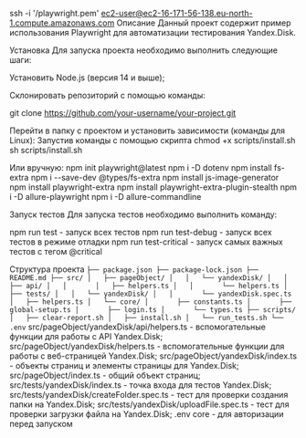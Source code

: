 ssh -i '/playwright.pem'  ec2-user@ec2-16-171-56-138.eu-north-1.compute.amazonaws.com
Описание
Данный проект содержит пример использования Playwright для автоматизации тестирования Yandex.Disk.

Установка
Для запуска проекта необходимо выполнить следующие шаги:

Установить Node.js (версия 14 и выше);

Склонировать репозиторий с помощью команды:

git clone https://github.com/your-username/your-project.git

Перейти в папку с проектом и установить зависимости (команды для Linux):
Запустив команды c помощью скрипта
chmod +x scripts/install.sh
sh scripts/install.sh

Или вручную:
npm init playwright@latest
npm i -D dotenv
npm install fs-extra
npm i --save-dev @types/fs-extra
npm install js-image-generator
npm install playwright-extra
npm install playwright-extra-plugin-stealth
npm i -D allure-playwright
npm i -D allure-commandline

Запуск тестов
Для запуска тестов необходимо выполнить команду:

npm run test - запуск всех тестов
npm run test-debug - запуск всех тестов в режиме отладки
npm run test-critical - запуск самых важных тестов с тегом @critical

Структура проекта
`
├── package.json
├── package-lock.json
├── README.md
├── src/
│   ├── pageObject/
│   │   └── yandexDisk/
│   │       ├── api/
│   │       │   ├── helpers.ts
│   │       └── helpers.ts
│   ├── tests/
│   │   └── yandexDisk/
│   │       └── yandexDisk.spec.ts
│   ├── helpers.ts
│   └── core/
│       ├── constants.ts
│       ├── global-setup.ts
│       ├── login.ts
│       └── types.ts
├── scripts/
│   ├── clear-report.sh
│   ├── install.sh
│   └── run_tests.sh
└── .env
`
src/pageObject/yandexDisk/api/helpers.ts - вспомогательные функции для работы с API Yandex.Disk;
src/pageObject/yandexDisk/helpers.ts - вспомогательные функции для работы с веб-страницей Yandex.Disk;
src/pageObject/yandexDisk/index.ts - объекты страниц и элементы страницы для Yandex.Disk;
src/pageObject/index.ts - общий объект страниц;
src/tests/yandexDisk/index.ts - точка входа для тестов Yandex.Disk;
src/tests/yandexDisk/createFolder.spec.ts - тест для проверки создания папки на Yandex.Disk;
src/tests/yandexDisk/uploadFile.spec.ts - тест для проверки загрузки файла на Yandex.Disk;
.env
core - для авторизации перед запуском
